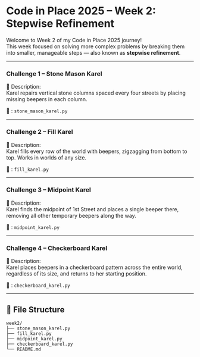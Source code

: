 # Code in Place 2025 – Week 2: Stepwise Refinement

Welcome to Week 2 of my Code in Place 2025 journey!  
This week focused on solving more complex problems by breaking them into smaller, manageable steps — also known as **stepwise refinement**.

---

### Challenge 1 – Stone Mason Karel

📝 Description:  
Karel repairs vertical stone columns spaced every four streets by placing missing beepers in each column.

📁 : `stone_mason_karel.py`

---

### Challenge 2 – Fill Karel

📝 Description:  
Karel fills every row of the world with beepers, zigzagging from bottom to top. Works in worlds of any size.

📁 : `fill_karel.py`

---

### Challenge 3 – Midpoint Karel

📝 Description:  
Karel finds the midpoint of 1st Street and places a single beeper there, removing all other temporary beepers along the way.

📁 : `midpoint_karel.py`

---

### Challenge 4 – Checkerboard Karel

📝 Description:  
Karel places beepers in a checkerboard pattern across the entire world, regardless of its size, and returns to her starting position.

📁 : `checkerboard_karel.py`

---

## 📁 File Structure
```
week2/
├── stone_mason_karel.py
├── fill_karel.py
├── midpoint_karel.py
├── checkerboard_karel.py
└── README.md
```

